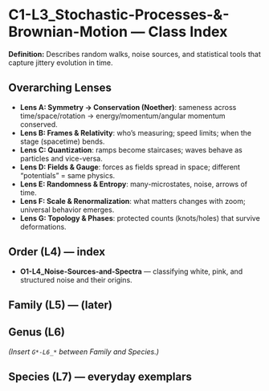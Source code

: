 # C1-L3_Stochastic-Processes-&-Brownian-Motion — Class Index
**Definition:** Describes random walks, noise sources, and statistical tools that capture jittery evolution in time.

## Overarching Lenses

- **Lens A: Symmetry -> Conservation (Noether)**: sameness across time/space/rotation → energy/momentum/angular momentum conserved.
- **Lens B: Frames & Relativity**: who’s measuring; speed limits; when the stage (spacetime) bends.
- **Lens C: Quantization**: ramps become staircases; waves behave as particles and vice-versa.
- **Lens D: Fields & Gauge**: forces as fields spread in space; different “potentials” = same physics.
- **Lens E: Randomness & Entropy**: many-microstates, noise, arrows of time.
- **Lens F: Scale & Renormalization**: what matters changes with zoom; universal behavior emerges.
- **Lens G: Topology & Phases**: protected counts (knots/holes) that survive deformations.

## Order (L4) — index
- **O1-L4_Noise-Sources-and-Spectra** — classifying white, pink, and structured noise and their origins.

## Family (L5) — (later)
## Genus (L6)
_(Insert `G*-L6_*` between Family and Species.)_
## Species (L7) — everyday exemplars
